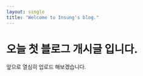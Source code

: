 ```yaml
---
layout: single
title: "Welcome to Insung's blog."
---
```


# 오늘 첫 블로그 개시글 입니다.

앞으로 열심히 업로드 해보겠습니다.

